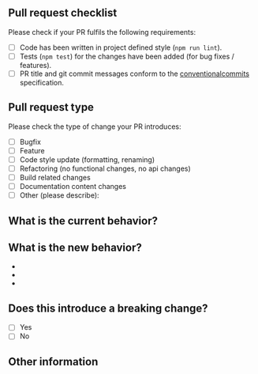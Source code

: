 ## Pull request checklist

Please check if your PR fulfils the following requirements:

- [ ] Code has been written in project defined style (`npm run lint`).
- [ ] Tests (`npm test`) for the changes have been added (for bug fixes / features).
- [ ] PR title and git commit messages conform to the [conventionalcommits](https://www.conventionalcommits.org/en/v1.0.0/) specification.

## Pull request type

Please check the type of change your PR introduces:

- [ ] Bugfix
- [ ] Feature
- [ ] Code style update (formatting, renaming)
- [ ] Refactoring (no functional changes, no api changes)
- [ ] Build related changes
- [ ] Documentation content changes
- [ ] Other (please describe):

## What is the current behavior?

<!-- Please describe the current behaviour that you are modifying, or link to a relevant issue. -->

## What is the new behavior?

<!-- Please describe the behaviour or changes that are being added by this PR. -->

-
-
-

## Does this introduce a breaking change?

- [ ] Yes
- [ ] No

<!-- If this introduces a breaking change, please describe the impact and migration path for existing library below. -->

## Other information

<!-- Any other information that is important to this PR -->
